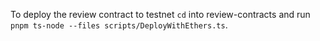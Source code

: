 To deploy the review contract to testnet `cd` into review-contracts and run `pnpm ts-node --files scripts/DeployWithEthers.ts`.